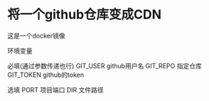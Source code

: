 # 将一个github仓库变成CDN

这是一个docker镜像

环境变量

必填(通过参数传递也行)
GIT_USER github用户名
GIT_REPO 指定仓库
GIT_TOKEN github的token

选填
PORT 项目端口
DIR 文件路径